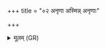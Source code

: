 +++
title = "०२ अनृणा अस्मिन्न् अनृणाः"

+++
<details><summary>मूलम् (GR)</summary>

अनृणा अस्मिन्न् अनृणाः परस्मिन्  
तृतीये नाके अनृणाः स्याम ।  
ये देवयाना उत पितृयाणाः  
सर्वान् पथो अनृणाः क्षयेम ॥
</details>